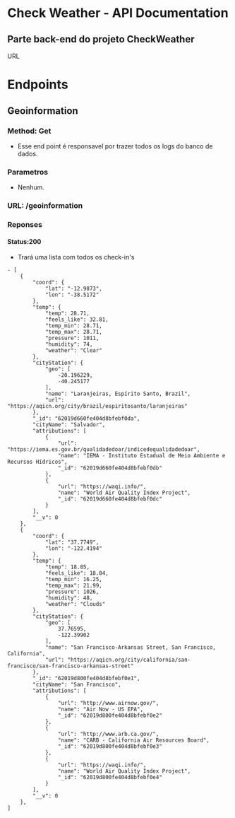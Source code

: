 # Check Weather - API Documentation
## Parte back-end do projeto CheckWeather

URL

# Endpoints

## Geoinformation
### Method: Get
- Esse end point é responsavel por trazer todos os logs do banco de dados.
### Parametros
- Nenhum.
### URL: /geoinformation
### Reponses
#### Status:200


- Trará uma lista com todos os check-in's
```
- [
	{
		"coord": {
			"lat": "-12.9873",
			"lon": "-38.5172"
		},
		"temp": {
			"temp": 28.71,
			"feels_like": 32.81,
			"temp_min": 28.71,
			"temp_max": 28.71,
			"pressure": 1011,
			"humidity": 74,
			"weather": "Clear"
		},
		"cityStation": {
			"geo": [
				-20.196229,
				-40.245177
			],
			"name": "Laranjeiras, Espírito Santo, Brazil",
			"url": "https://aqicn.org/city/brazil/espiritosanto/laranjeiras"
		},
		"_id": "62019d660fe404d8bfebf0da",
		"cityName": "Salvador",
		"attributions": [
			{
				"url": "https://iema.es.gov.br/qualidadedoar/indicedequalidadedoar",
				"name": "IEMA - Instituto Estadual de Meio Ambiente e Recursos Hídricos",
				"_id": "62019d660fe404d8bfebf0db"
			},
			{
				"url": "https://waqi.info/",
				"name": "World Air Quality Index Project",
				"_id": "62019d660fe404d8bfebf0dc"
			}
		],
		"__v": 0
	},
	{
		"coord": {
			"lat": "37.7749",
			"lon": "-122.4194"
		},
		"temp": {
			"temp": 18.85,
			"feels_like": 18.04,
			"temp_min": 16.25,
			"temp_max": 21.99,
			"pressure": 1026,
			"humidity": 48,
			"weather": "Clouds"
		},
		"cityStation": {
			"geo": [
				37.76595,
				-122.39902
			],
			"name": "San Francisco-Arkansas Street, San Francisco, California",
			"url": "https://aqicn.org/city/california/san-francisco/san-francisco-arkansas-street"
		},
		"_id": "62019d800fe404d8bfebf0e1",
		"cityName": "San Francisco",
		"attributions": [
			{
				"url": "http://www.airnow.gov/",
				"name": "Air Now - US EPA",
				"_id": "62019d800fe404d8bfebf0e2"
			},
			{
				"url": "http://www.arb.ca.gov/",
				"name": "CARB - California Air Resources Board",
				"_id": "62019d800fe404d8bfebf0e3"
			},
			{
				"url": "https://waqi.info/",
				"name": "World Air Quality Index Project",
				"_id": "62019d800fe404d8bfebf0e4"
			}
		],
		"__v": 0
	},
]

```
